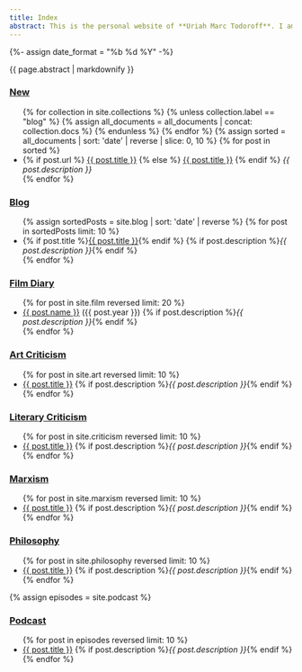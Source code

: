 ```yaml
---
title: Index
abstract: This is the personal website of **Uriah Marc Todoroff**. I am a writer and philosopher interested in visual culture, history, and the Contemporary. I publish critical writing on [films](/index#film) and [art](/index#art), and occasional confessions from my [diary](/blog). [This website](/about#evolution) is an evolving experiment in *new media design*. It combines literary and [technical means](/about) to develop a *dialetical image* of the present, taken from the outside.
---
```

{%- assign date_format =  "%b %d %Y" -%}

<article>
<div class="markdownBody" id="markdownBody">
<aside class="abstract">{{ page.abstract | markdownify }}</aside>

<section id="new">
<h1><a href="/changes">New</a></h1>
<ul class="section-link-list">
{% for collection in site.collections %}
{% unless collection.label == "blog" %}
{% assign all_documents = all_documents | concat: collection.docs %}
{% endunless %}
{% endfor %}
{% assign sorted = all_documents | sort: 'date' | reverse | slice: 0, 10 %}
{% for post in sorted %}
<li>
{% if post.url %}
<a href="{{ post.url }}">{{ post.title }}</a>
{% else %}
<a href="{{ post.slug }}" title="{{ post.title }}, posted on {{ post.date | date: site.date_format }}.">{{ post.title }}</a>
{% endif %}
<em>{{ post.description }}</em>
</li>
{% endfor %}
</ul>
</section>

<section id="blog">
<h1><a href="/blog">Blog</a></h1>
<ul class="section-link-list">
{% assign sortedPosts = site.blog | sort: 'date' | reverse %}
{% for post in sortedPosts limit: 10 %}
<li>{% if post.title %}<a href="{{ post.url }}" title="{{ post.title }}, posted on {{ post.date | date: date_format }}">{{ post.title }}</a>{% endif %}
{% if post.description %}<em>{{ post.description }}</em>{% endif %}
</li>
{% endfor %}
</ul>
</section>

<section id="film">
<h1 id="film"><a href="https://letterboxd.com/theinvertedform/films/diary">Film Diary</a></h1>
<ul class="section-link-list">
{% for post in site.film reversed limit: 20 %}
<li><a href="{{ post.url }}" title="{{ post.title}}, watched {{ post.watched_Date | date: "%m/%d/%y" }}. Review published {{ post.date | date: "%m/%d/%y" }}.">{{ post.name }}</a> ({{ post.year }})
{% if post.description %}<em>{{ post.description }}</em>{% endif %}
</li>
{% endfor %}
</ul>
</section>

<section id="art">
<h1 id="art"><a href="/index#art">Art Criticism</a></h1>
<ul class="section-link-list">
{% for post in site.art reversed limit: 10 %}
<li><a href="{{ post.url }}" title="{{ post.title}}, posted on {{ post.date | date: "%b %-d, %Y" }}">{{ post.title }}</a>
{% if post.description %}<em>{{ post.description }}</em>{% endif %}
</li>
{% endfor %}
</ul>
</section>

<section id="literary-criticism">
<h1 id="literary-criticism"><a href="/index#literary-criticism">Literary Criticism</a></h1>
<ul class="section-link-list">
{% for post in site.criticism reversed limit: 10 %}
<li><a href="{{ post.url }}" title="{{ post.title}}, posted on {{ post.date | date: "%b %-d, %Y" }}">{{ post.title }}</a>
{% if post.description %}<em>{{ post.description }}</em>{% endif %}
</li>
{% endfor %}
</ul>
</section>

<section id="marxism">
<h1 id="marxism"><a href="/index#marxism">Marxism</a></h1>
<ul class="section-link-list">
{% for post in site.marxism reversed limit: 10 %}
<li><a href="{{ post.url }}" title="{{ post.title}}, posted on {{ post.date | date: "%b %-d, %Y" }}">{{ post.title }}</a>
{% if post.description %}<em>{{ post.description }}</em>{% endif %}
</li>
{% endfor %}
</ul>
</section>

<section id="philosophy">
<h1 id="philosophy"><a href="/index#philosophy">Philosophy</a></h1>
<ul class="section-link-list">
{% for post in site.philosophy reversed limit: 10 %}
<li><a href="{{ post.url }}" title="{{ post.title}}, posted on {{ post.date | date: "%b %-d, %Y" }}">{{ post.title }}</a>
{% if post.description %}<em>{{ post.description }}</em>{% endif %}
</li>
{% endfor %}
</ul>
</section>

<section id="podcast">
{% assign episodes = site.podcast %}
<h1><a href="/podcast">Podcast</a></h1>
<ul class="section-link-list">
{% for post in episodes reversed limit: 10 %}
<li><a href="podcast#{{ post.slug }}" title="{{ post.title }}, posted on {{ post.date | date: site.date_format }}">{{ post.title }}</a>
{% if post.description %}<em>{{ post.description }}</em>{% endif %}
</li>
{% endfor %}
</ul>
</section>

</div>
</article>
